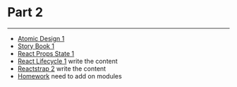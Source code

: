 # Part 2

---

* [Atomic Design 1](../../modules/atomic-design-1/README.md)
* [Story Book 1](../../modules/story-book-1/README.md)
* [React Props State 1](../../modules/react-props-state-1/README.md)
* [React Lifecycle 1](../../modules/react-lifecycle-1/README.md)    write the content
* [Reactstrap 2](../../modules/reactstrap-2/README.md)    write the content
* [Homework]() need to add on modules
